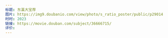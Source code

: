 ```yaml
---
标题: 东瀛大宝荐
图片: https://img9.doubanio.com/view/photo/s_ratio_poster/public/p2901416886.webp
时时: 2023
链接: https://movie.douban.com/subject/36666715/
评价:
---
```


